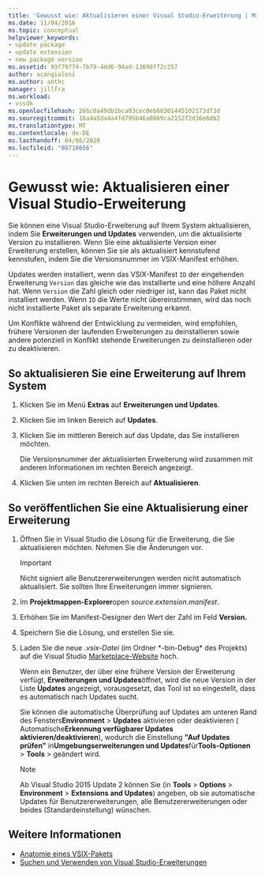 ```yaml
---
title: 'Gewusst wie: Aktualisieren einer Visual Studio-Erweiterung | Microsoft Docs'
ms.date: 11/04/2016
ms.topic: conceptual
helpviewer_keywords:
- update package
- update extension
- new package version
ms.assetid: 93f79774-7b79-4dd6-94ad-13698f72c257
author: acangialosi
ms.author: anthc
manager: jillfra
ms.workload:
- vssdk
ms.openlocfilehash: 266c0a49db1bca03cec0eb68301445102173df3d
ms.sourcegitcommit: 16a4a5da4a4fd795b46a0869ca2152f2d36e6db2
ms.translationtype: MT
ms.contentlocale: de-DE
ms.lasthandoff: 04/06/2020
ms.locfileid: "80710656"
---
```

# <a name="how-to-update-a-visual-studio-extension"></a>Gewusst wie: Aktualisieren einer Visual Studio-Erweiterung
Sie können eine Visual Studio-Erweiterung auf Ihrem System aktualisieren, indem Sie **Erweiterungen und Updates** verwenden, um die aktualisierte Version zu installieren. Wenn Sie eine aktualisierte Version einer Erweiterung erstellen, können Sie sie als aktualisiert kennstufend kennstufen, indem Sie die Versionsnummer im VSIX-Manifest erhöhen.

 Updates werden installiert, wenn das VSIX-Manifest `ID` der eingehenden Erweiterung `Version` das gleiche wie das installierte und eine höhere Anzahl hat. Wenn `Version` die Zahl gleich oder niedriger ist, kann das Paket nicht installiert werden. Wenn `ID` die Werte nicht übereinstimmen, wird das noch nicht installierte Paket als separate Erweiterung erkannt.

 Um Konflikte während der Entwicklung zu vermeiden, wird empfohlen, frühere Versionen der laufenden Erweiterungen zu deinstallieren sowie andere potenziell in Konflikt stehende Erweiterungen zu deinstallieren oder zu deaktivieren.

## <a name="to-update-an-extension-on-your-system"></a>So aktualisieren Sie eine Erweiterung auf Ihrem System

1. Klicken Sie im Menü **Extras** auf **Erweiterungen und Updates**.

2. Klicken Sie im linken Bereich auf **Updates**.

3. Klicken Sie im mittleren Bereich auf das Update, das Sie installieren möchten.

     Die Versionsnummer der aktualisierten Erweiterung wird zusammen mit anderen Informationen im rechten Bereich angezeigt.

4. Klicken Sie unten im rechten Bereich auf **Aktualisieren**.

## <a name="to-publish-an-update-of-an-extension"></a>So veröffentlichen Sie eine Aktualisierung einer Erweiterung

1. Öffnen Sie in Visual Studio die Lösung für die Erweiterung, die Sie aktualisieren möchten. Nehmen Sie die Änderungen vor.

    > [!IMPORTANT]
    > Nicht signiert alle Benutzererweiterungen werden nicht automatisch aktualisiert. Sie sollten Ihre Erweiterungen immer signieren.

2. Im **Projektmappen-Explorer**open *source.extension.manifest*.

3. Erhöhen Sie im Manifest-Designer den Wert der Zahl im Feld **Version.**

4. Speichern Sie die Lösung, und erstellen Sie sie.

5. Laden Sie die neue *.vsix-Datei* (im Ordner *-bin-Debug\* des Projekts) auf die Visual Studio [Marketplace-Website](https://marketplace.visualstudio.com/vs) hoch.

     Wenn ein Benutzer, der über eine frühere Version der Erweiterung verfügt, **Erweiterungen und Updates**öffnet, wird die neue Version in der Liste **Updates** angezeigt, vorausgesetzt, das Tool ist so eingestellt, dass es automatisch nach Updates sucht.

     Sie können die automatische Überprüfung auf Updates am unteren Rand des Fensters**Environment** >  **Updates** aktivieren oder deaktivieren ( Automatische**Erkennung verfügbarer Updates aktivieren/deaktivieren**), wodurch die Einstellung **"Auf Updates prüfen"** in**Umgebungserweiterungen und Updates**für**Tools-Optionen** >  **Tools** > geändert wird.

    > [!NOTE]
    > Ab Visual Studio 2015 Update 2 können Sie (in **Tools** > **Options** > **Environment** > **Extensions and Updates**) angeben, ob sie automatische Updates für Benutzererweiterungen, alle Benutzererweiterungen oder beides (Standardeinstellung) wünschen.

## <a name="see-also"></a>Weitere Informationen
- [Anatomie eines VSIX-Pakets](../extensibility/anatomy-of-a-vsix-package.md)
- [Suchen und Verwenden von Visual Studio-Erweiterungen](../ide/finding-and-using-visual-studio-extensions.md)
